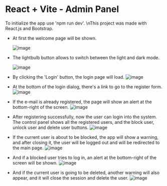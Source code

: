 # React + Vite - Admin Panel

To initialize the app use 'npm run dev'.
\nThis project was made with React.js and Bootstrap.

* At first the welcome page will be shown.

  ![image](https://github.com/user-attachments/assets/44cbbe2b-3609-4c20-a9a1-a2f2cf1ea277)

* The lightbulb button allows to switch between the light and dark mode.

  ![image](https://github.com/user-attachments/assets/ecb0b5fd-4990-42ac-bd05-6a0e7ed4fe11)

* By clicking the 'Login' button, the login page will load.
  ![image](https://github.com/user-attachments/assets/c1f270ed-b08d-4672-bb6d-3e1c8eb406aa)

* At the bottom of the login dialog, there's a link to go to the register form.
  ![image](https://github.com/user-attachments/assets/6fc153e5-a549-4a38-a9da-ab382f33616e)

* If the e-mail is already registered, the page will show an alert at the bottom-right of the screen.
  ![image](https://github.com/user-attachments/assets/90f6fb25-afef-4371-b009-acee2db972ed)

* After registering successfully, now the user can login into the system. The control panel shows all the registered users, and the block user, unlock user and delete user buttons.
  ![image](https://github.com/user-attachments/assets/48888fa1-887a-482a-8602-b94c04567905)

* If the current user is about to be blocked, the app will show a warning, and after closing it, the user will be logged out and will be redirected to the main page.
  ![image](https://github.com/user-attachments/assets/76aec278-2dfc-48b2-97f9-f8f2e22b5aa3)

* And if a blocked user tries to log in, an alert at the bottom-right of the screen will be shown.
  ![image](https://github.com/user-attachments/assets/25928a7e-f082-485d-b1ae-65b7af26b083)

* And if the current user is going to be deleted, another warning will also appear, and it will close the session and delete the user.
  ![image](https://github.com/user-attachments/assets/bd355106-47c5-41ba-8a41-e2710fe406ec)

  
